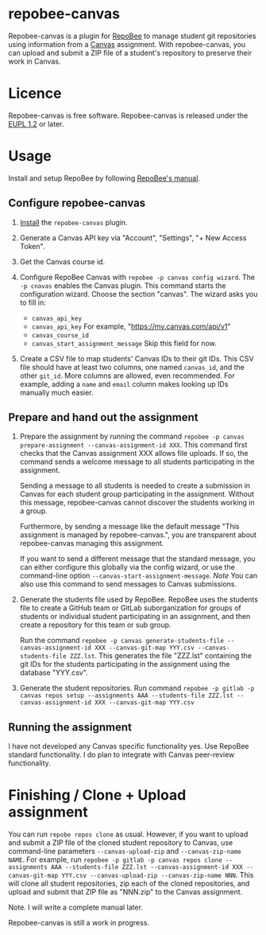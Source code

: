 # repobee-canvas

Repobee-canvas is a plugin for [RepoBee](https://github.com/repobee/repobee) to manage student git repositories using information from a 
[Canvas](https://www.instructure.com/canvas) assignment. With repobee-canvas,
you can upload and submit a ZIP file of a student's repository to preserve
their work in Canvas.

# Licence

Repobee-canvas is free software. Repobee-canvas is released under the [EUPL
1.2](https://joinup.ec.europa.eu/collection/eupl/eupl-text-eupl-12) or later.

# Usage

Install and setup RepoBee by following [RepoBee's
manual](https://docs.repobee.org/en/stable/index.html). 

## Configure repobee-canvas

1.  [Install](https://docs.repobee.org/en/stable/plugins.html#installing-plugins-the-install-action)
    the `repobee-canvas` plugin.
2.  Generate a Canvas API key via "Account", "Settings", "+ New Access Token".
3.  Get the Canvas course id.
4.  Configure RepoBee Canvas with `repobee -p canvas config wizard`. The `-p
    cnavas` enables the Canvas plugin. This command starts the configuration
    wizard. Choose the section "canvas". The wizard asks you to fill in:

    - `canvas_api_key`
    - `canvas_api_key` For example, "https://my.canvas.com/api/v1"
    - `canvas_course_id`
    - `canvas_start_assignment_message` Skip this field for now.

5.  Create a CSV file to map students' Canvas IDs to their git IDs. This
    CSV file should have at least two columns, one named
    `canvas_id`, and the other `git_id`. More columns are allowed, even
    recommended. For example, adding a `name` and `email` column makes looking
    up IDs manually much easier.

## Prepare and hand out the assignment

1.  Prepare the assignment by running the command `repobee -p canvas prepare-assignment
    --canvas-assignment-id XXX`. This command first checks that the Canvas
    assignment XXX allows file uploads. If so, the command sends a welcome message to all
    students participating in the assignment. 

    Sending a message to all students is needed to create a submission in
    Canvas for each student group participating in the assignment. Without
    this message, repobee-canvas cannot discover the students working in a group.

    Furthermore, by sending a message like the default message "This
    assignment is managed by repobee-canvas.", you are transparent about
    repobee-canvas managing this assignment.

    If you want to send a different message that the standard message, you can
    either configure this globally via the config wizard, or use the
    command-line option `--canvas-start-assignment-message`. *Note* You can
    also use this command to send messages to Canvas submissions.

2.  Generate the students file used by RepoBee. RepoBee uses the students file
    to create a GitHub team or GitLab suborganization for groups of students
    or individual student participating in an assignment, and then create a
    repository for this team or sub group. 

    Run the command `repobee -p canvas generate-students-file
    --canvas-assignment-id XXX --canvas-git-map YYY.csv
    --canvas-students-file ZZZ.lst`. This generates the file
    "ZZZ.lst" containing the git IDs for the students participating in the
    assignment using the database "YYY.csv".
    
3.  Generate the student repositories. Run command `repobee -p gitlab -p
    canvas repos setup --assignments AAA --students-file
    ZZZ.lst --canvas-assignment-id XXX --canvas-git-map
    YYY.csv`


## Running the assignment

I have not developed any Canvas specific functionality yes. Use RepoBee
standard functionality. I do plan to integrate with Canvas peer-review
functionality.

# Finishing  /  Clone + Upload assignment 

You can run `repobe repos clone` as usual. However, if you want to upload and
submit a ZIP file of the cloned student repository to Canvas, use command-line
parameters `--canvas-upload-zip` and `--canvas-zip-name NAME`. For example,
run `repobee -p gitlab -p canvas repos clone --assignments AAA
--students-file ZZZ.lst --canvas-assignment-id XXX --canvas-git-map
YYY.csv --canvas-upload-zip --canvas-zip-name NNN`. This will clone all
student repositories, zip each of the cloned repositories, and upload and
submit that ZIP file as "NNN.zip" to the Canvas assignment.


Note. I will write a complete manual later.

Repobee-canvas is still a work in progress. 
